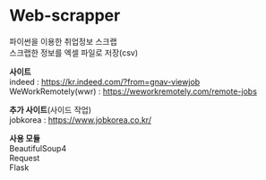 # Web-scrapper

파이썬을 이용한 취업정보 스크랩  
스크랩한 정보를 엑셀 파일로 저장(csv)


**사이트**  
indeed : https://kr.indeed.com/?from=gnav-viewjob  
WeWorkRemotely(wwr) : https://weworkremotely.com/remote-jobs  

**추가 사이트**(사이드 작업)  
jobkorea : https://www.jobkorea.co.kr/
  

**사용 모듈**  
BeautifulSoup4  
Request  
Flask

